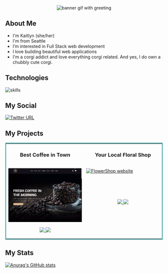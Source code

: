 <div align="center">
  <img src="https://github.com/Kaitlyn-Li/Kaitlyn-Li/blob/main/banner1.gif" alt="banner gif with greeting">
</div>

## About Me

<ul>
  <li> I'm Kaitlyn (she/her)</li>
  <li> I'm from Seattle</li>
  <li> I’m interested in Full Stack web development</li>
  <li> I love building beautiful web applications</li>
  <li> I'm a corgi addict and love everything corgi related. And yes, I do own a chubbly cute corgi.</li>
</ul>

## Technologies 
![skills](https://skillicons.dev/icons?i=html,css,js,r,git,vscode&theme=light)

## My Social

<a href = "https://twitter.com/KaitlynLi67" target="_blank">
  <img alt="Twitter URL" src="https://img.shields.io/twitter/url?style=social&url=https%3A%2F%2Ftwitter.com%2FKaitlynLi67">
</a>

## My Projects
<table bordercolor="#66b2b2">
  <tr>
    <td width="50%" valign="top">
      <h3 align="center">Best Coffee in Town</h3>
        <br />
      <a target="_blank" href="https://cafenacoffee.netlify.app/">
            <img src="https://github.com/Kaitlyn-Li/CoffeeSite/blob/main/Project5%20-%20Coffee%20Shop/coffeesite_output.gif" width="100%" alt="Coffee site"/>
        </a>
        <br />
        <p align="center">
           <a href="https://github.com/Kaitlyn-Li/CoffeeSite/tree/main/Project5%20-%20Coffee%20Shop" target="_blank">
    <img src="https://img.shields.io/static/v1?label=|&message=REPO&color=23555f&style=plastic&logo=github&logo-color=white"/>
  </a>  
  <a href="https://cafenacoffee.netlify.app/" target="_blank">
    <img src="https://img.shields.io/static/v1?label=|&message=WEBSITE&color=cdf998&style=plastic&logo=wordpress&logo-color=white"/>
  </a>
      </p> 
    <td width="50%" valign="top">
      <h3 align="center">Your Local Floral Shop</h3>
        <br />
      <a target="_blank" href="https://flowerdot.netlify.app/">
            <img src="https://github.com/Kaitlyn-Li/FlowerShop/blob/main/output.gif" width="100%" alt="FlowerShop website"/>
        </a>
        <br />
        <br />
        <br />
        <br />
        <br />
        <p align="center">
           <a href="https://github.com/Kaitlyn-Li/FlowerShop" target="_blank">
    <img src="https://img.shields.io/static/v1?label=|&message=REPO&color=23555f&style=plastic&logo=github&logo-color=white"/>
  </a>  
  <a href="https://flowerdot.netlify.app/" target="_blank">
    <img src="https://img.shields.io/static/v1?label=|&message=WEBSITE&color=cdf998&style=plastic&logo=wordpress&logo-color=white"/>
  </a>
      </p>   
  </tr>
</table>

## My Stats

[![Anurag's GitHub stats](https://github-readme-stats.vercel.app/api?username=Kaitlyn-Li&theme=great-gatsby)](https://github.com/Kaitlyn-Li/github-readme-stats)


